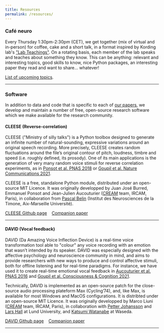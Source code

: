 ```yaml
---
title: Resources
permalink: /resources/
---
```


### Café neuro

Every Thursday 1:30pm-2:30pm (CET), we get together (mix of virtual and in-person) for coffee, cake and a short talk, in a format inspired by Kording lab's ["Lab Teachings"](http://kordinglab.com/2021/01/01/upcoming-lab-teaching.html). On a rotating basis, each member of the lab speaks and teaches about something they know. This can be anything: relevant and interesting topics, good skills to know, nice Python packages, an interesting paper they read and want to share... whatever!

[List of upcoming topics]({{site.baseurl}}/2022/01/25/Upcoming_cafe_neuro.html). 

<hr>

### Software

In addition to data and code that is specific to each of [our papers]({{site.baseurl}}/publications/), we develop and maintain a number of free, open-source research software which we make available for the research community.

#### CLEESE (Reverse-correlation)

CLEESE ("Ministry of silly talks") is a Python toolbox designed to generate an infinite number of natural-sounding, expressive variations around an original speech recording. More precisely, CLEESE creates random fluctuations around the file’s original contour of pitch, loudness, timbre and speed (i.e. roughly defined, its prosody). One of its main applications is the generation of very many random voice stimuli for reverse correlation experiments, as in [Ponsot et al. PNAS 2018](https://www.pnas.org/content/115/15/3972) or [Goupil et al. Nature Communications 2021](https://www.nature.com/articles/s41467-020-20649-4). 

CLEESE is a free, standalone Python module, distributed under an open-source MIT Licence. It was originally developped by Juan José Burred, Emmanuel Ponsot and Jean-Julien Aucouturier ([CREAM]({{site.baseurl}}/cream) team, IRCAM, Paris), in collaboration from [Pascal Belin](https://www.int.univ-amu.fr/_BELIN-Pascal,659_?lang=en) (Institut des Neurosciences de la Timone, Aix-Marseille Université). 

<a href="https://github.com/creamlab/cleese"><i class="fa fa-github"></i> CLEESE Github page</a>&nbsp;&nbsp;&nbsp;
<a href="https://journals.plos.org/plosone/article?id=10.1371/journal.pone.0205943"><i class="fa fa-book"></i> Companion paper</a>&nbsp;&nbsp;&nbsp;

<hr>

#### DAVID (Vocal feedback)


DAVID (Da Amazing Voice Inflection Device) is a real-time voice transformation tool able to "colour" any voice recording with an emotion that wasn’t intended by its speaker. DAVID was especially designed with the affective psychology and neuroscience community in mind, and aims to provide researchers with new ways to produce and control affective stimuli, both for offline listening and for real-time paradigms. For instance, we have used it to create real-time emotional vocal feedback in [Aucouturier et al. PNAS 2016](https://www.pnas.org/content/113/4/948) and [Goupil et al. Consciousness & Cognition 2021](https://www.sciencedirect.com/science/article/abs/pii/S1053810020305390?dgcid=coauthor). 

Technically, DAVID is implemented as an open-source patch for the close-source audio processing plateform Max (Cycling’74), and, like Max, is available for most Windows and MacOS configurations. It is distribted under an open-source MIT Licence. It was originally developped by Marco Liuni ([CREAM]({{site.baseurl}}/cream) team, IRCAM, Paris), in collaboration with [Petter Johansson](https://www.fil.lu.se/en/person/PetterJohansson/) and [Lars Hall](https://www.fil.lu.se/en/person/LarsHall/) at Lund University, and [Katsumi Watanabe](http://www.fennel.sci.waseda.ac.jp/indexe.html) at Waseda. 

<a href="https://github.com/neuro-team-femto/david"><i class="fa fa-github"></i> DAVID Github page</a>&nbsp;&nbsp;&nbsp;
<a href="https://link.springer.com/article/10.3758/s13428-017-0873-y"><i class="fa fa-book"></i> Companion paper</a>&nbsp;&nbsp;&nbsp;



<!-- Every Friday at 13:30 EST, we get together (mix of virtual and in person) for lab teachings. 
On a rotating basis, each member of the lab speaks and teaches about something they know. 
Anything, really. Relevant and interesting topics, good skills to know, nice Python packages,
neuroscientific princples, new findings and literature reviews... whatever!

Get on the listserve for announcements: https://groups.google.com/forum/#!forum/kording-lab-teachings

[Click here for current topics (as of summer 2021)](http://kordinglab.com/2021/01/01/upcoming-lab-teaching.html) -->

<!-- ### **Older Blog posts from the lab**

<div class="content list">
  {% for post in site.posts %}
    {% if post.categories contains 'blog' %}
    <div class="list-item">
      <p class="list-post-title">
        <a href="{{ site.baseurl }}{{ post.url }}">- {{ post.title }}</a> (<small>{{post.date | date: "%m/%d/%y" }}</small>)
      </p>
    </div>
    {% endif %}
  {% endfor %}
</div> -->




<hr>

